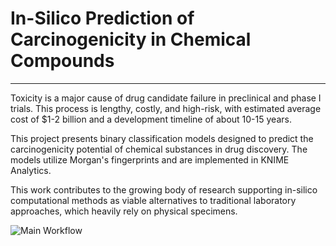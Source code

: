 # In-Silico Prediction of Carcinogenicity in Chemical Compounds
---
Toxicity is a major cause of drug candidate failure in preclinical and phase I trials. This process is lengthy, costly, and high-risk, with estimated average cost of $1-2 billion and a development timeline of about 10-15 years.

This project presents binary classification models designed to predict the carcinogenicity potential of chemical substances in drug discovery. The models utilize Morgan's fingerprints and are implemented in KNIME Analytics.

This work contributes to the growing body of research supporting in-silico computational methods as viable alternatives to traditional laboratory approaches, which heavily rely on physical specimens.

![Main Workflow](https://github.com/user-attachments/assets/8ad9e629-f9fd-4669-8751-fd826fb51c8e)
